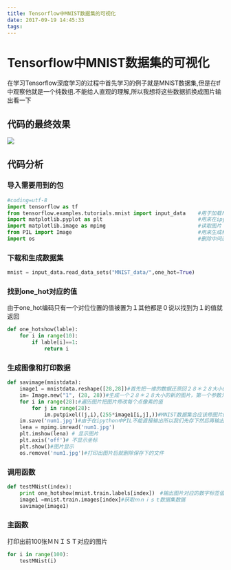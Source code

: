 ```yaml
---
title: Tensorflow中MNIST数据集的可视化
date: 2017-09-19 14:45:33
tags:
---
```

# Tensorflow中MNIST数据集的可视化
在学习Tensorflow深度学习的过程中首先学习的例子就是MNIST数据集,但是在tf中观察他就是一个纯数组.不能给人直观的理解,所以我想将这些数据抓换成图片输出看一下

## 代码的最终效果
![](http://oowki3u7j.bkt.clouddn.com/Tensorflow%EF%BC%AD%EF%BC%AE%EF%BC%A9%EF%BC%B3%EF%BC%B4%EF%BD%93%EF%BD%88%EF%BD%8F%EF%BD%95%EF%BD%94%EF%BD%83%EF%BD%81%EF%BD%94.png)
## 代码分析
### 导入需要用到的包
```python
#coding=utf-8
import tensorflow as tf
from tensorflow.examples.tutorials.mnist import input_data    #用于加载ＭＮＩＳＴ数据集
import matplotlib.pyplot as plt                               #用来在ipython中打印图像
import matplotlib.image as mpimg                              #读取图片
from PIL import Image                                         #用来生成和处理图片
import os                                                     #删除中间过程产生的文件
```
### 下载和生成数据集
```python
mnist = input_data.read_data_sets("MNIST_data/",one_hot=True)
```
### 找到one_hot对应的值
由于one_hot编码只有一个对位位置的值被置为１其他都是０说以找到为１的值就返回
```python
def one_hotshow(lable):
    for i in range(10):
        if lable[i]==1:
            return i
```
### 生成图像和打印数据
```python
def savimage(mnistdata):
    image1 = mnistdata.reshape([28,28])#首先把一维的数据还原回２８＊２８大小的矩阵
    im= Image.new("1", (28, 28))#生成一个２８＊２８大小的新的图片，第一个参数为图片的形式，１代表是黑白图片，后面这个元祖代表图片的大小
    for i in range(28):#遍历图片把图片修改每个点像素的值
        for j in range(28):
            im.putpixel((j,i),(255*image1[i,j],))#MNIST数据集合应该修图片的像素值预处理过，都是小于１的数值所以这里我们把原来的值乘以最大值２５５
    im.save('num1.jpg')#由于在ipython中PIL不能直接输出所以我们先存下然后再输出
    lena = mpimg.imread('num1.jpg')
    plt.imshow(lena) # 显示图片
    plt.axis('off')# 不显示坐标
    plt.show()#图片显示
    os.remove('num1.jpg')#打印出图片后就删除保存下的文件
```
### 调用函数
```python
def testMNist(index):
    print one_hotshow(mnist.train.labels[index])　#输出图片对应的数字标签值
    image1 =mnist.train.images[index]#获取ｍｎｉｓｔ数据集数据
    savimage(image1)
```
### 主函数
打印出前100张ＭＮＩＳＴ对应的图片
```python
for i in range(100):
    testMNist(i)
```
